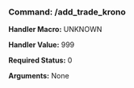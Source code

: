 ### Command: /add_trade_krono

**Handler Macro:** UNKNOWN

**Handler Value:** 999

**Required Status:** 0

**Arguments:**
None
